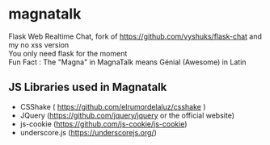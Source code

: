 # magnatalk
Flask Web Realtime Chat, fork of https://github.com/vyshuks/flask-chat and my no xss version<br>
You only need flask for the moment<br>
Fun Fact : The "Magna" in MagnaTalk means Génial (Awesome) in Latin
## JS Libraries used in Magnatalk
- CSShake ( https://github.com/elrumordelaluz/csshake )
- JQuery (https://github.com/jquery/jquery or the official website)
- js-cookie (https://github.com/js-cookie/js-cookie)
- underscore.js (https://underscorejs.org/)
